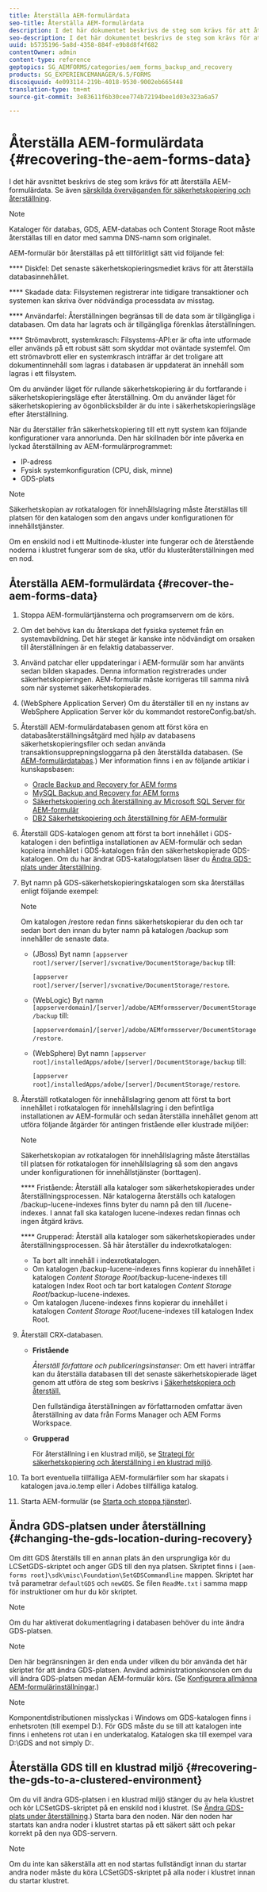 ```yaml
---
title: Återställa AEM-formulärdata
seo-title: Återställa AEM-formulärdata
description: I det här dokumentet beskrivs de steg som krävs för att återställa AEM-formulärdata.
seo-description: I det här dokumentet beskrivs de steg som krävs för att återställa AEM-formulärdata.
uuid: b5735196-5a8d-4358-884f-e9b8d8f4f682
contentOwner: admin
content-type: reference
geptopics: SG_AEMFORMS/categories/aem_forms_backup_and_recovery
products: SG_EXPERIENCEMANAGER/6.5/FORMS
discoiquuid: 4e093114-219b-4018-9530-9002eb665448
translation-type: tm+mt
source-git-commit: 3e83611f6b30cee774b72194bee1d03e323a6a57

---
```



# Återställa AEM-formulärdata {#recovering-the-aem-forms-data}

I det här avsnittet beskrivs de steg som krävs för att återställa AEM-formulärdata. Se även [särskilda överväganden för säkerhetskopiering och återställning](/help/forms/using/admin-help/backup-recovery-strategy-aem-forms.md#special-considerations-for-backup-and-recovery).

>[!NOTE]
>
>Kataloger för databas, GDS, AEM-databas och Content Storage Root måste återställas till en dator med samma DNS-namn som originalet.

AEM-formulär bör återställas på ett tillförlitligt sätt vid följande fel:

**** Diskfel: Det senaste säkerhetskopieringsmediet krävs för att återställa databasinnehållet.

**** Skadade data: Filsystemen registrerar inte tidigare transaktioner och systemen kan skriva över nödvändiga processdata av misstag.

**** Användarfel: Återställningen begränsas till de data som är tillgängliga i databasen. Om data har lagrats och är tillgängliga förenklas återställningen.

**** Strömavbrott, systemkrasch: Filsystems-API:er är ofta inte utformade eller används på ett robust sätt som skyddar mot oväntade systemfel. Om ett strömavbrott eller en systemkrasch inträffar är det troligare att dokumentinnehåll som lagras i databasen är uppdaterat än innehåll som lagras i ett filsystem.

Om du använder läget för rullande säkerhetskopiering är du fortfarande i säkerhetskopieringsläge efter återställning. Om du använder läget för säkerhetskopiering av ögonblicksbilder är du inte i säkerhetskopieringsläge efter återställning.

När du återställer från säkerhetskopiering till ett nytt system kan följande konfigurationer vara annorlunda. Den här skillnaden bör inte påverka en lyckad återställning av AEM-formulärprogrammet:

* IP-adress
* Fysisk systemkonfiguration (CPU, disk, minne)
* GDS-plats

>[!NOTE]
>
>Säkerhetskopian av rotkatalogen för innehållslagring måste återställas till platsen för den katalogen som den angavs under konfigurationen för innehållstjänster.

Om en enskild nod i ett Multinode-kluster inte fungerar och de återstående noderna i klustret fungerar som de ska, utför du klusteråterställningen med en nod.

## Återställa AEM-formulärdata {#recover-the-aem-forms-data}

1. Stoppa AEM-formulärtjänsterna och programservern om de körs.
1. Om det behövs kan du återskapa det fysiska systemet från en systemavbildning. Det här steget är kanske inte nödvändigt om orsaken till återställningen är en felaktig databasserver.
1. Använd patchar eller uppdateringar i AEM-formulär som har använts sedan bilden skapades. Denna information registrerades under säkerhetskopieringen. AEM-formulär måste korrigeras till samma nivå som när systemet säkerhetskopierades.
1. (WebSphere Application Server) Om du återställer till en ny instans av WebSphere Application Server kör du kommandot restoreConfig.bat/sh.
1. Återställ AEM-formulärdatabasen genom att först köra en databasåterställningsåtgärd med hjälp av databasens säkerhetskopieringsfiler och sedan använda transaktionsupprepningsloggarna på den återställda databasen. (Se [AEM-formulärdatabas](/help/forms/using/admin-help/files-back-recover.md#aem-forms-database).) Mer information finns i en av följande artiklar i kunskapsbasen:

   * [Oracle Backup and Recovery for AEM forms](https://www.adobe.com/go/kb403624)
   * [MySQL Backup and Recovery for AEM forms](https://www.adobe.com/go/kb403625)
   * [Säkerhetskopiering och återställning av Microsoft SQL Server för AEM-formulär](https://www.adobe.com/go/kb403623)
   * [DB2 Säkerhetskopiering och återställning för AEM-formulär](https://www.adobe.com/go/kb403626)

1. Återställ GDS-katalogen genom att först ta bort innehållet i GDS-katalogen i den befintliga installationen av AEM-formulär och sedan kopiera innehållet i GDS-katalogen från den säkerhetskopierade GDS-katalogen. Om du har ändrat GDS-katalogplatsen läser du [Ändra GDS-plats under återställning](recovering-aem-forms-data.md#changing-the-gds-location-during-recovery).
1. Byt namn på GDS-säkerhetskopieringskatalogen som ska återställas enligt följande exempel:

   >[!NOTE]
   >
   >Om katalogen /restore redan finns säkerhetskopierar du den och tar sedan bort den innan du byter namn på katalogen /backup som innehåller de senaste data.

   * (JBoss) Byt namn `[appserver root]/server/[server]/svcnative/DocumentStorage/backup` till:

      `[appserver root]/server/[server]/svcnative/DocumentStorage/restore`.

   * (WebLogic) Byt namn `[appserverdomain]/[server]/adobe/AEMformsserver/DocumentStorage/backup` till:

      `[appserverdomain]/[server]/adobe/AEMformsserver/DocumentStorage/restore`.

   * (WebSphere) Byt namn `[appserver root]/installedApps/adobe/[server]/DocumentStorage/backup` till:

      `[appserver root]/installedApps/adobe/[server]/DocumentStorage/restore`.

1. Återställ rotkatalogen för innehållslagring genom att först ta bort innehållet i rotkatalogen för innehållslagring i den befintliga installationen av AEM-formulär och sedan återställa innehållet genom att utföra följande åtgärder för antingen fristående eller klustrade miljöer:

   >[!NOTE]
   >
   >Säkerhetskopian av rotkatalogen för innehållslagring måste återställas till platsen för rotkatalogen för innehållslagring så som den angavs under konfigurationen för innehållstjänster (borttagen).

   **** Fristående: Återställ alla kataloger som säkerhetskopierades under återställningsprocessen. När katalogerna återställs och katalogen /backup-lucene-indexes finns byter du namn på den till /lucene-indexes. I annat fall ska katalogen lucene-indexes redan finnas och ingen åtgärd krävs.

   **** Grupperad: Återställ alla kataloger som säkerhetskopierades under återställningsprocessen. Så här återställer du indexrotkatalogen:

   * Ta bort allt innehåll i indexrotkatalogen.
   * Om katalogen /backup-lucene-indexes finns kopierar du innehållet i katalogen *Content Storage Root*/backup-lucene-indexes till katalogen Index Root och tar bort katalogen *Content Storage Root*/backup-lucene-indexes.
   * Om katalogen /lucene-indexes finns kopierar du innehållet i katalogen *Content Storage Root*/lucene-indexes till katalogen Index Root.

1. Återställ CRX-databasen.

   * **Fristående**

      *Återställ författare och publiceringsinstanser*: Om ett haveri inträffar kan du återställa databasen till det senaste säkerhetskopierade läget genom att utföra de steg som beskrivs i [Säkerhetskopiera och återställ.](https://docs.adobe.com/docs/en/crx/current/administering/backup_and_restore.html)

      Den fullständiga återställningen av författarnoden omfattar även återställning av data från Forms Manager och AEM Forms Workspace.

   * **Grupperad**

      För återställning i en klustrad miljö, se [Strategi för säkerhetskopiering och återställning i en klustrad miljö](/help/forms/using/admin-help/strategy-backup-restore-clustered-environment.md#strategy-for-backup-and-restore-in-a-clustered-environment).

1. Ta bort eventuella tillfälliga AEM-formulärfiler som har skapats i katalogen java.io.temp eller i Adobes tillfälliga katalog.
1. Starta AEM-formulär (se [Starta och stoppa tjänster](/help/forms/using/admin-help/starting-stopping-services.md#starting-and-stopping-services))<!-- BROKEN LINK and the application server(s) (see [Maintaining the Application Server](/help/forms/using/admin-help/topics/maintaining-the-application-server.md))-->.

## Ändra GDS-platsen under återställning {#changing-the-gds-location-during-recovery}

Om ditt GDS återställs till en annan plats än den ursprungliga kör du LCSetGDS-skriptet och anger GDS till den nya platsen. Skriptet finns i `[aem-forms root]\sdk\misc\Foundation\SetGDSCommandline` mappen. Skriptet har två parametrar `defaultGDS` och `newGDS`. Se filen `ReadMe.txt` i samma mapp för instruktioner om hur du kör skriptet.

>[!NOTE]
>
>Om du har aktiverat dokumentlagring i databasen behöver du inte ändra GDS-platsen.

>[!NOTE]
>
>Den här begränsningen är den enda under vilken du bör använda det här skriptet för att ändra GDS-platsen. Använd administrationskonsolen om du vill ändra GDS-platsen medan AEM-formulär körs. (Se [Konfigurera allmänna AEM-formulärinställningar](/help/forms/using/admin-help/configure-general-aem-forms-settings.md#configure-general-aem-forms-settings).)

>[!NOTE]
>
>Komponentdistributionen misslyckas i Windows om GDS-katalogen finns i enhetsroten (till exempel D:\). För GDS måste du se till att katalogen inte finns i enhetens rot utan i en underkatalog. Katalogen ska till exempel vara D:\GDS and not simply D:\.

## Återställa GDS till en klustrad miljö {#recovering-the-gds-to-a-clustered-environment}

Om du vill ändra GDS-platsen i en klustrad miljö stänger du av hela klustret och kör LCSetGDS-skriptet på en enskild nod i klustret. (Se [Ändra GDS-plats under återställning](recovering-aem-forms-data.md#changing-the-gds-location-during-recovery).) Starta bara den noden. När den noden har startats kan andra noder i klustret startas på ett säkert sätt och pekar korrekt på den nya GDS-servern.

>[!NOTE]
>
>Om du inte kan säkerställa att en nod startas fullständigt innan du startar andra noder måste du köra LCSetGDS-skriptet på alla noder i klustret innan du startar klustret.

